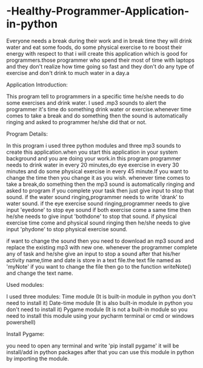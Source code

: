 # -Healthy-Programmer-Application-in-python
Everyone needs a break during their work and in break time they will drink water and eat some foods, do some physical exercise to re boost their energy with respect to that i will create this application which is good for programmers.those programmer who spend their most of time with laptops and they don't realize how time going so fast and they don't do any type of exercise and don't drink to much water in a day.a

Application Introduction:

This program tell to programmers in a specific time he/she needs to do some exercises and drink water. I used .mp3 sounds to alert the programmer it's time do something drink water or exercise.whenever time comes to take a break and do something then the sound is automatically ringing and asked to programmer he/she did that or not.

Program Details: 

In this program i used three python modules and three mp3 sounds to create this application.when you start this application in your system background and you are doing your work.in this program programmer needs to drink water in every 20 minutes,do eye exercise in every 30 minutes and do some physical exercise in every 45 minute.If you want to change the time then you change it as you wish.
whenever time comes to take a break,do something then the mp3 sound is automatically ringing and asked to program if you complete your task then just give input to stop that sound.
if the water sound ringing,programmer needs to write 'drank' to water sound.
if the eye exercise sound ringing,programmer needs to give input 'eyedone' to stop eye sound
if both exercise come a same time then he/she needs to give input 'bothdone' to stop that sound.
if physical exercise time come and physical sound ringing then he/she needs to give input 'phydone' to stop physical exercise sound.

if want to change the sound then you need to download an mp3 sound and replace the existing mp3 with new one.
whenever the programmer complete any of task and he/she give an input to stop a sound after that his/her activity name,time and date is store in a text file.the text file named as 'myNote' if you want to change the file then go to the function writeNote() and change the text name.

Used modules:

I used three modules:
Time module (It is built-in module in python you don't need to install it)
Date-time module (It is also built-in module in python you don't need to install it)
Pygame module (It is not a built-in module so you need to install this module using your pycharm terminal or cmd or windows powershell)

Install Pygame:

you need to open any terminal and write 'pip install pygame' it will be install/add in python packages after that you can use this module in python by importing the module.


